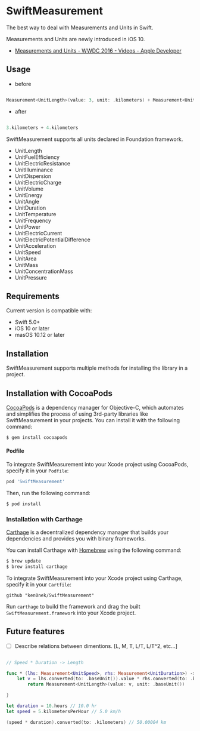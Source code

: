 # SwiftMeasurement

The best way to deal with Measurements and Units in Swift.

Measurements and Units are newly introduced in iOS 10.
* [Measurements and Units - WWDC 2016 - Videos - Apple Developer](https://developer.apple.com/videos/play/wwdc2016/238/)

## Usage

- before
```swift

Measurement<UnitLength>(value: 3, unit: .kilometers) + Measurement<UnitLength>(value: 4, unit: .kilometers)
```

- after
```swift

3.kilometers + 4.kilometers
```

SwiftMeasurement supports all units declared in Foundation framework.

- UnitLength
- UnitFuelEfficiency
- UnitElectricResistance
- UnitIlluminance
- UnitDispersion
- UnitElectricCharge
- UnitVolume
- UnitEnergy
- UnitAngle
- UnitDuration
- UnitTemperature
- UnitFrequency
- UnitPower
- UnitElectricCurrent
- UnitElectricPotentialDifference
- UnitAcceleration
- UnitSpeed
- UnitArea
- UnitMass
- UnitConcentrationMass
- UnitPressure

## Requirements

Current version is compatible with:

- Swift 5.0+
- iOS 10 or later
- masOS 10.12 or later

## Installation

SwiftMeasurement supports multiple methods for installing the library in a project.

## Installation with CocoaPods

[CocoaPods](http://cocoapods.org) is a dependency manager for Objective-C, which automates and simplifies the process of using 3rd-party libraries like SwiftMeasurement in your projects. You can install it with the following command:

```bash
$ gem install cocoapods
```

#### Podfile

To integrate SwiftMeasurement into your Xcode project using CocoaPods, specify it in your `Podfile`:

```ruby
pod 'SwiftMeasurement'
```

Then, run the following command:

```bash
$ pod install
```

### Installation with Carthage

[Carthage](https://github.com/Carthage/Carthage) is a decentralized dependency manager that builds your dependencies and provides you with binary frameworks.

You can install Carthage with [Homebrew](http://brew.sh/) using the following command:

```bash
$ brew update
$ brew install carthage
```

To integrate SwiftMeasurement into your Xcode project using Carthage, specify it in your `Cartfile`:

```ogdl
github "ken0nek/SwiftMeasurement"
```

Run `carthage` to build the framework and drag the built `SwiftMeasurement.framework` into your Xcode project.

## Future features
- [ ] Describe relations between dimentions. [L, M, T, L/T, L/T^2, etc...]

```swift

// Speed * Duration -> Length

func * (lhs: Measurement<UnitSpeed>, rhs: Measurement<UnitDuration>) -> Measurement<UnitLength> {
    let v = lhs.converted(to: .baseUnit()).value * rhs.converted(to: .baseUnit()).value
        return Measurement<UnitLength>(value: v, unit: .baseUnit())

}

let duration = 10.hours // 10.0 hr
let speed = 5.kilometersPerHour // 5.0 km/h

(speed * duration).converted(to: .kilometers) // 50.00004 km
```

